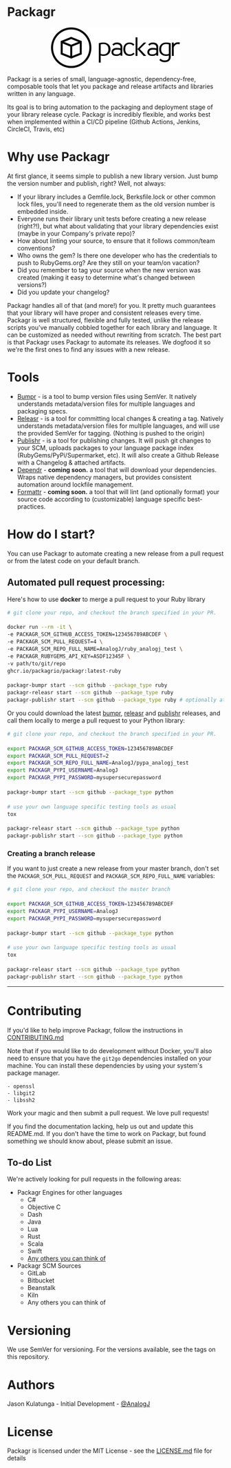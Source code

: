 # Packagr

<p align="center">
  <a href="https://github.com/PackagrIO/docs">
  <img width="300" alt="portfolio_view" src="https://github.com/PackagrIO/docs/raw/master/images/logo/banner-black.png">
  </a>
</p>


Packagr is a series of small, language-agnostic, dependency-free, composable tools that let  you package and release
artifacts and libraries written in any language.

Its goal is to bring automation to the packaging and deployment stage of your library release cycle.
Packagr is incredibly flexible, and works best when implemented within a CI/CD pipeline (Github Actions, Jenkins, CircleCI, Travis, etc)

# Why use Packagr

At first glance, it seems simple to publish a new library version. Just bump the version number and publish, right? Well, not always:

- If your library includes a Gemfile.lock, Berksfile.lock or other common lock files, you'll need to regenerate them as the old version number is embedded inside.
- Everyone runs their library unit tests before creating a new release (right?!), but what about validating that your library dependencies exist (maybe in your Company's private repo)?
- How about linting your source, to ensure that it follows common/team conventions?
- Who owns the gem? Is there one developer who has the credentials to push to RubyGems.org? Are they still on your team/on vacation?
- Did you remember to tag your source when the new version was created (making it easy to determine what's changed between versions?)
- Did you update your changelog?

Packagr handles all of that (and more!) for you. It pretty much guarantees that your library will have proper and consistent releases every time. Packagr is well structured, flexible and fully tested, unlike the release scripts you've manually cobbled together for each library and language. It can be customized as needed without rewriting from scratch. The best part is that Packagr uses Packagr to automate its releases. We dogfood it so we're the first ones to find any issues with a new release.

# Tools

- [Bumpr](https://github.com/PackagrIO/bumpr) - is a tool to bump version files using SemVer. It natively understands metadata/version files for multiple languages and packaging specs.
- [Releasr](https://github.com/PackagrIO/releasr) - is a tool for committing local changes & creating a tag. Natively understands metadata/version files for multiple languages, and will use the provided SemVer for tagging. (Nothing is pushed to the origin)
- [Publishr](https://github.com/PackagrIO/publishr) - is a tool for publishing changes. It will push git changes to your SCM, uploads packages to your language package index (RubyGems/PyPi/Supermarket, etc). It will also create a Github Release with a Changelog & attached artifacts.
- [Dependr]() - **coming soon.** a tool that will download your dependencies. Wraps native dependency managers, but provides consistent automation around lockfile management.
- [Formattr]() - **coming soon.** a tool that will lint (and optionally format) your source code according to (customizable) language specific best-practices.


# How do I start?

You can use Packagr to automate creating a new release from a pull request or from the latest code on your default branch.

## Automated pull request processing:

Here's how to use __docker__ to merge a pull request to your Ruby library

```bash
# git clone your repo, and checkout the branch specified in your PR.

docker run --rm -it \
-e PACKAGR_SCM_GITHUB_ACCESS_TOKEN=123456789ABCDEF \
-e PACKAGR_SCM_PULL_REQUEST=4 \
-e PACKAGR_SCM_REPO_FULL_NAME=AnalogJ/ruby_analogj_test \
-e PACKAGR_RUBYGEMS_API_KEY=ASDF12345F \
-v path/to/git/repo
ghcr.io/packagrio/packagr:latest-ruby

packagr-bumpr start --scm github --package_type ruby
packagr-releasr start --scm github --package_type ruby
packagr-publishr start --scm github --package_type ruby # optionally attach the gem to your github release using '--upload-artifact='
```


Or you could download the latest [bumpr](https://github.com/PackagrIO/bumpr/releases), [releasr](https://github.com/PackagrIO/releasr/releases) and [publishr](https://github.com/PackagrIO/publishr/releases) releases, and call them locally to merge a pull request to your Python library:

```bash
# git clone your repo, and checkout the branch specified in your PR.

export PACKAGR_SCM_GITHUB_ACCESS_TOKEN=123456789ABCDEF
export PACKAGR_SCM_PULL_REQUEST=2
export PACKAGR_SCM_REPO_FULL_NAME=AnalogJ/pypa_analogj_test
export PACKAGR_PYPI_USERNAME=AnalogJ
export PACKAGR_PYPI_PASSWORD=mysupersecurepassword

packagr-bumpr start --scm github --package_type python

# use your own language specific testing tools as usual
tox

packagr-releasr start --scm github --package_type python
packagr-publishr start --scm github --package_type python
```

### Creating a branch release

If you want to just create a new release from your master branch, don't set the `PACKAGR_SCM_PULL_REQUEST` and `PACKAGR_SCM_REPO_FULL_NAME` variables:

```bash
# git clone your repo, and checkout the master branch

export PACKAGR_SCM_GITHUB_ACCESS_TOKEN=123456789ABCDEF
export PACKAGR_PYPI_USERNAME=AnalogJ
export PACKAGR_PYPI_PASSWORD=mysupersecurepassword

packagr-bumpr start --scm github --package_type python

# use your own language specific testing tools as usual
tox

packagr-releasr start --scm github --package_type python
packagr-publishr start --scm github --package_type python
```

---



# Contributing

If you'd like to help improve Packagr, follow the instructions in [CONTRIBUTING.md](CONTRIBUTING.md)

Note that if you would like to do development without Docker, you'll also need to ensure that you have the `git2go` dependencies installed on your machine.
You can install these dependencies by using your system's package manager.

	- openssl
	- libgit2
	- libssh2

Work your magic and then submit a pull request. We love pull requests!

If you find the documentation lacking, help us out and update this README.md.
If you don't have the time to work on Packagr, but found something we should know about, please submit an issue.

## To-do List

We're actively looking for pull requests in the following areas:

- Packagr Engines for other languages
	- C#
	- Objective C
	- Dash
	- Java
	- Lua
	- Rust
	- Scala
	- Swift
	- [Any others you can think of](https://libraries.io/)
- Packagr SCM Sources
	- GitLab
	- Bitbucket
	- Beanstalk
	- Kiln
	- Any others you can think of


# Versioning

We use SemVer for versioning. For the versions available, see the tags on this repository.

# Authors

Jason Kulatunga - Initial Development -  [@AnalogJ](https://github.com/AnalogJ)

# License

Packagr is licensed under the MIT License - see the
[LICENSE.md](https://github.com/PackagrIO/docs/blob/master/LICENSE.md) file for details



